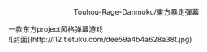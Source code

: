 <div align="center"><p> Touhou-Rage-Danmoku/東方暴走彈幕 </p></div>
一款东方project风格弹幕游戏<br>
![封面](http://i12.tietuku.com/dee59a4b4a628a38t.jpg)
